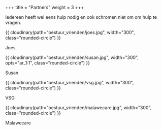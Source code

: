 +++
title = "Partners"
weight = 3
+++

Iedereen heeft wel eens hulp nodig en ook schromen niet om om hulp te vragen.

<div class="row">
    <div class="col-6">
    {{ cloudinary(path="bestuur_vrienden/joes.jpg", width="300", class="rounded-circle") }}
    <p class="text-center m-1 h5 font-weight-bold">Joes</p>
    </div>
    <div class="col-6">
    {{ cloudinary(path="bestuur_vrienden/susan.jpg", width="300", opts="ar_1:1", class="rounded-circle") }}
    <p class="text-center m-1 h5 font-weight-bold">Susan</p>
    </div>
    <div class="col-6">
    {{ cloudinary(path="bestuur_vrienden/vsg.jpg", width="300", class="rounded-circle") }}
    <p class="text-center m-1 h5 font-weight-bold">VSG</p>
    </div>
    <div class="col-6">
    {{ cloudinary(path="bestuur_vrienden/malawecare.jpg", width="300", class="rounded-circle") }}
    <p class="text-center m-1 h5 font-weight-bold">Malawecare</p>
    </div>
</div>